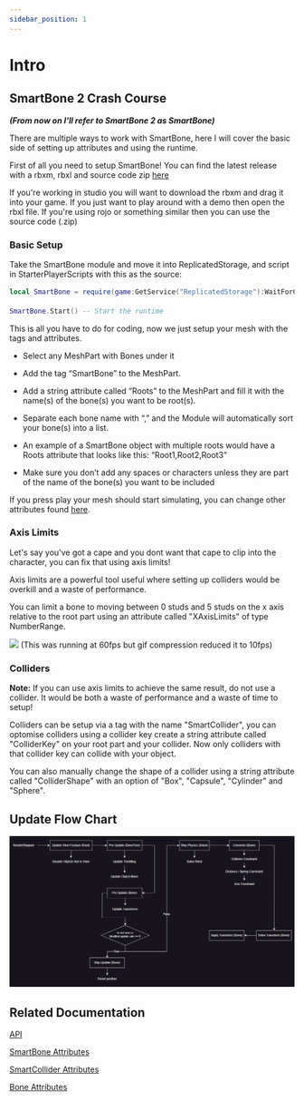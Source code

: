 ```yaml
---
sidebar_position: 1
---
```


# Intro

## SmartBone 2 Crash Course

***(From now on I'll refer to SmartBone 2 as SmartBone)***

There are multiple ways to work with SmartBone, here I will cover the basic side of setting up attributes and using the runtime.

First of all you need to setup SmartBone! You can find the latest release with a rbxm, rbxl and source code zip [here](https://github.com/CelnakRBLX/SmartBone-2/releases)

If you're working in studio you will want to download the rbxm and drag it into your game. If you just want to play around with a demo then open the rbxl file. If you're using rojo or something similar then you can use the source code (.zip)

### Basic Setup

Take the SmartBone module and move it into ReplicatedStorage, and script in StarterPlayerScripts with this as the source:

```lua
local SmartBone = require(game:GetService("ReplicatedStorage"):WaitForChild("SmartBone"))

SmartBone.Start() -- Start the runtime
```

This is all you have to do for coding, now we just setup your mesh with the tags and attributes.

- Select any MeshPart with Bones under it

- Add the tag “SmartBone” to the MeshPart.

- Add a string attribute called “Roots” to the MeshPart and fill it with the name(s) of the bone(s) you want to be root(s).

- Separate each bone name with “,” and the Module will automatically sort your bone(s) into a list.

- An example of a SmartBone object with multiple roots would have a Roots attribute that looks like this: “Root1,Root2,Root3”

- Make sure you don’t add any spaces or characters unless they are part of the name of the bone(s) you want to be included

If you press play your mesh should start simulating, you can change other attributes found [here](smartbone.md).

### Axis Limits

Let's say you've got a cape and you dont want that cape to clip into the character, you can fix that using axis limits!

Axis limits are a powerful tool useful where setting up colliders would be overkill and a waste of performance.

You can limit a bone to moving between 0 studs and 5 studs on the x axis relative to the root part using an attribute called "XAxisLimits" of type NumberRange.

![](assets/axislimitcape.gif)
(This was running at 60fps but gif compression reduced it to 10fps)

### Colliders

**Note:** If you can use axis limits to achieve the same result, do not use a collider. It would be both a waste of performance and a waste of time to setup!

Colliders can be setup via a tag with the name "SmartCollider", you can optomise colliders using a collider key create a string attribute called "ColliderKey" on your root part and your collider. Now only colliders with that collider key can collide with your object.

You can also manually change the shape of a collider using a string attribute called "ColliderShape" with an option of "Box", "Capsule", "Cylinder" and "Sphere".

## Update Flow Chart
![](assets/flowchart.png)

## Related Documentation

[API](/SmartBone-2/api/)

[SmartBone Attributes](smartbone.md)

[SmartCollider Attributes](smartcollider.md)

[Bone Attributes](bone.md)
